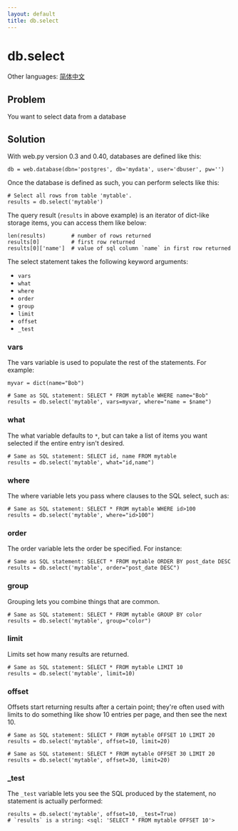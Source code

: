 ```yaml
---
layout: default
title: db.select
---
```


# db.select

Other languages: [简体中文](./select.zh-cn)

## Problem

You want to select data from a database

## Solution

With web.py version 0.3 and 0.40, databases are defined like this:

```
db = web.database(dbn='postgres', db='mydata', user='dbuser', pw='')
```

Once the database is defined as such, you can perform selects like this:

```
# Select all rows from table 'mytable'.
results = db.select('mytable')
```

The query result (`results` in above example) is an iterator of dict-like
storage items, you can access them like below:

```
len(results)        # number of rows returned
results[0]          # first row returned
results[0]['name']  # value of sql column `name` in first row returned
```

The select statement takes the following keyword arguments:

* `vars`
* `what`
* `where`
* `order`
* `group`
* `limit`
* `offset`
* `_test`

### vars

The vars variable is used to populate the rest of the statements.  For example:

```
myvar = dict(name="Bob")

# Same as SQL statement: SELECT * FROM mytable WHERE name="Bob"
results = db.select('mytable', vars=myvar, where="name = $name")
```

### what

The what variable defaults to `*`, but can take a list of items you want selected if the entire entry isn't desired.

```
# Same as SQL statement: SELECT id, name FROM mytable
results = db.select('mytable', what="id,name")
```

### where

The where variable lets you pass where clauses to the SQL select, such as:

```
# Same as SQL statement: SELECT * FROM mytable WHERE id>100
results = db.select('mytable', where="id>100")
```

### order

The order variable lets the order be specified.  For instance:

```
# Same as SQL statement: SELECT * FROM mytable ORDER BY post_date DESC
results = db.select('mytable', order="post_date DESC")
```

### group

Grouping lets you combine things that are common.

```
# Same as SQL statement: SELECT * FROM mytable GROUP BY color
results = db.select('mytable', group="color")
```

### limit

Limits set how many results are returned.

```
# Same as SQL statement: SELECT * FROM mytable LIMIT 10
results = db.select('mytable', limit=10)
```

### offset

Offsets start returning results after a certain point; they're often used with
limits to do something like show 10 entries per page, and then see the next 10.

```
# Same as SQL statement: SELECT * FROM mytable OFFSET 10 LIMIT 20
results = db.select('mytable', offset=10, limit=20)

# Same as SQL statement: SELECT * FROM mytable OFFSET 30 LIMIT 20
results = db.select('mytable', offset=30, limit=20)
```

### _test

The `_test` variable lets you see the SQL produced by the statement, no
statement is actually performed:

```
results = db.select('mytable', offset=10, _test=True)
# `results` is a string: <sql: 'SELECT * FROM mytable OFFSET 10'>
```
